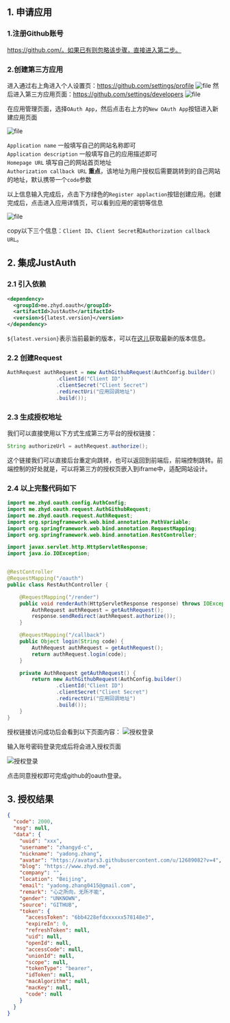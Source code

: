 ## 1. 申请应用

### 1.注册Github账号
https://github.com/。如果已有则忽略该步骤，直接进入第二步。
### 2.创建第三方应用
进入通过右上角进入个人设置页：https://github.com/settings/profile
![file](../_media/oauth/github_01.png)
然后进入第三方应用页面：https://github.com/settings/developers
![file](../_media/oauth/github_02.png)

在应用管理页面，选择`OAuth App`，然后点击右上方的`New OAuth App`按钮进入新建应用页面

![file](../_media/oauth/github_03.png)

`Application name` 一般填写自己的网站名称即可    
`Application description` 一般填写自己的应用描述即可    
`Homepage URL` 填写自己的网站首页地址    
`Authorization callback URL` **重点**，该地址为用户授权后需要跳转到的自己网站的地址，默认携带一个`code`参数  

以上信息输入完成后，点击下方绿色的`Register applaction`按钮创建应用。创建完成后，点击进入应用详情页，可以看到应用的密钥等信息

![file](../_media/oauth/github_04.png)

copy以下三个信息：`Client ID`、`Client Secret`和`Authorization callback URL`。

## 2. 集成JustAuth


### 2.1 引入依赖

```xml
<dependency>
  <groupId>me.zhyd.oauth</groupId>
  <artifactId>JustAuth</artifactId>
  <version>${latest.version}</version>
</dependency>
```

`${latest.version}`表示当前最新的版本，可以在[这儿](https://github.com/justauth/JustAuth/releases)获取最新的版本信息。

### 2.2 创建Request

```java
AuthRequest authRequest = new AuthGithubRequest(AuthConfig.builder()
                .clientId("Client ID")
                .clientSecret("Client Secret")
                .redirectUri("应用回调地址")
                .build());
```

### 2.3 生成授权地址

我们可以直接使用以下方式生成第三方平台的授权链接：
```java
String authorizeUrl = authRequest.authorize();
```
这个链接我们可以直接后台重定向跳转，也可以返回到前端后，前端控制跳转。前端控制的好处就是，可以将第三方的授权页嵌入到iframe中，适配网站设计。


### 2.4 以上完整代码如下

```java
import me.zhyd.oauth.config.AuthConfig;
import me.zhyd.oauth.request.AuthGithubRequest;
import me.zhyd.oauth.request.AuthRequest;
import org.springframework.web.bind.annotation.PathVariable;
import org.springframework.web.bind.annotation.RequestMapping;
import org.springframework.web.bind.annotation.RestController;

import javax.servlet.http.HttpServletResponse;
import java.io.IOException;


@RestController
@RequestMapping("/oauth")
public class RestAuthController {

    @RequestMapping("/render")
    public void renderAuth(HttpServletResponse response) throws IOException {
        AuthRequest authRequest = getAuthRequest();
        response.sendRedirect(authRequest.authorize());
    }

    @RequestMapping("/callback")
    public Object login(String code) {
        AuthRequest authRequest = getAuthRequest();
        return authRequest.login(code);
    }

    private AuthRequest getAuthRequest() {
        return new AuthGithubRequest(AuthConfig.builder()
                .clientId("Client ID")
                .clientSecret("Client Secret")
                .redirectUri("应用回调地址")
                .build());
    }
}
```
授权链接访问成功后会看到以下页面内容：
![授权登录](../_media/oauth/github_05.png)

输入账号密码登录完成后将会进入授权页面

![授权登录](../_media/oauth/github_06.png)

点击同意授权即可完成github的oauth登录。

## 3. 授权结果

```json
{
  "code": 2000,
  "msg": null,
  "data": {
    "uuid": "xxx",
    "username": "zhangyd-c",
    "nickname": "yadong.zhang",
    "avatar": "https://avatars3.githubusercontent.com/u/12689082?v=4",
    "blog": "https://www.zhyd.me",
    "company": "",
    "location": "Beijing",
    "email": "yadong.zhang0415@gmail.com",
    "remark": "心之所向，无所不能",
    "gender": "UNKNOWN",
    "source": "GITHUB",
    "token": {
      "accessToken": "6bb4228efdxxxxxx578148e3",
      "expireIn": 0,
      "refreshToken": null,
      "uid": null,
      "openId": null,
      "accessCode": null,
      "unionId": null,
      "scope": null,
      "tokenType": "bearer",
      "idToken": null,
      "macAlgorithm": null,
      "macKey": null,
      "code": null
    }
  }
}
```
